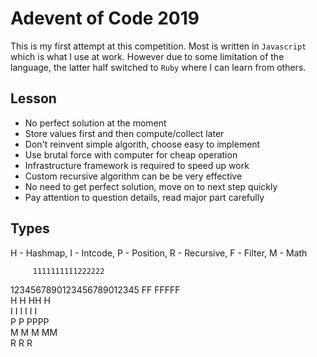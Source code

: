 # Adevent of Code 2019

This is my first attempt at this competition. Most is written in `Javascript` which is what I use at work. However due to some limitation of the language, the latter half switched to `Ruby` where I can learn from others.  

## Lesson

- No perfect solution at the moment
- Store values first and then compute/collect later
- Don't reinvent simple algorith, choose easy to implement 
- Use brutal force with computer for cheap operation
- Infrastructure framework is required to speed up work
- Custom recursive algorithm can be be very effective
- No need to get perfect solution, move on to next step quickly
- Pay attention to question details, read major part carefully

## Types

H - Hashmap, I - Intcode, P - Position, R - Recursive, F - Filter, M - Math

         1111111111222222
1234567890123456789012345
  FF  FFFFF              
  H  H   HH  H           
 I  I I I I I            
  P    P PPPP            
  M      M M MM          
R    R       R          

